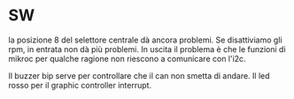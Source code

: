 # SW

la posizione 8 del selettore centrale dà ancora problemi. Se disattiviamo gli rpm, in entrata non dà più problemi. In uscita il problema è che le funzioni di mikroc per qualche ragione non riescono a comunicare con l'i2c. 

Il buzzer bip serve per controllare che il can non smetta di andare. Il led rosso per il graphic controller interrupt. 